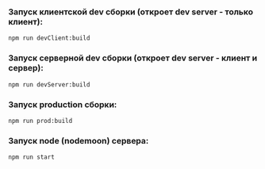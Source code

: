
### Запуск клиентской dev сборки (откроет dev server - только клиент):
`npm run devClient:build`

### Запуск серверной dev сборки (откроет dev server - клиент и сервер):
`npm run devServer:build`

### Запуск production сборки:
`npm run prod:build`

### Запуск node (nodemoon) сервера:
`npm run start` 
